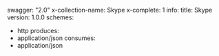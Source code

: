 swagger: "2.0"
x-collection-name: Skype
x-complete: 1
info:
  title: Skype
  version: 1.0.0
schemes:
- http
produces:
- application/json
consumes:
- application/json